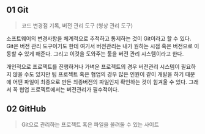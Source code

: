 ## 01 Git
> 코드 변경점 기록, 버전 관리 도구 (형상 관리 도구)

소프트웨어의 변경사항을 체계적으로 추적하고 통제하는 것이 Git이라고 할 수 있다. Git은 버전 관리 도구이기도 한데 여기서 버전관리는 내가 원하는 시점 혹은 버전으로 이동할 수 있게 해준다. 그리고 이것을 도와주는 툴을 버전 관리 시스템이라고 한다.



개인적으로 프로젝트를 진행하거나 가벼운 프로젝트의 경우 버전관리 시스템이 필요하지 않을 수도 있지만 팀 프로젝트 혹은 협업의 경우 많은 인원이 같이 개발을 하기 때문에 어떤 파일이 최종으로 만든 최종버전의 파일인지 확인하는 것이 힘겨울 수 있다. 그래서 꼭 협업 프로젝트에서는 버전관리가 필수적이다.





## 02 GitHub
> Git으로 관리하는 프로젝트 혹은 파일을 올려둘 수 있는 사이트
